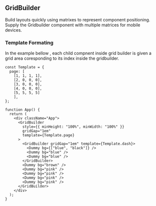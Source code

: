 ## GridBuilder

Build layouts quickly using matrixes to represent component positioning. Supply the Gridbuilder component with multiple matrices for mobile devices.

### Template Formating

In the example bellow , each child compnent inside grid builder is given a grid area coresponding to its index inside the gridbuilder.

```
const Template = {
  page: [
    [1, 1, 1, 1],
    [2, 0, 0, 0],
    [3, 0, 0, 0],
    [4, 0, 0, 0],
    [5, 5, 5, 5]
    ],
};

function App() {
  return (
    <div className="App">
      <GridBuilder
        style={{ minHeight: "100%", minWidth: "100%" }}
        gridGap="1em"
        template={Template.page}
      >
        <GridBuilder gridGap="1em" template={Template.dash}>
          <Dummy bg={["blue", "black"]} />
          <Dummy bg="blue" />
          <Dummy bg="blue" />
        </GridBuilder>
        <Dummy bg="brown" />
        <Dummy bg="pink" />
        <Dummy bg="pink" />
        <Dummy bg="pink" />
        <Dummy bg="pink" />
      </GridBuilder>
    </div>
  );
}
```
